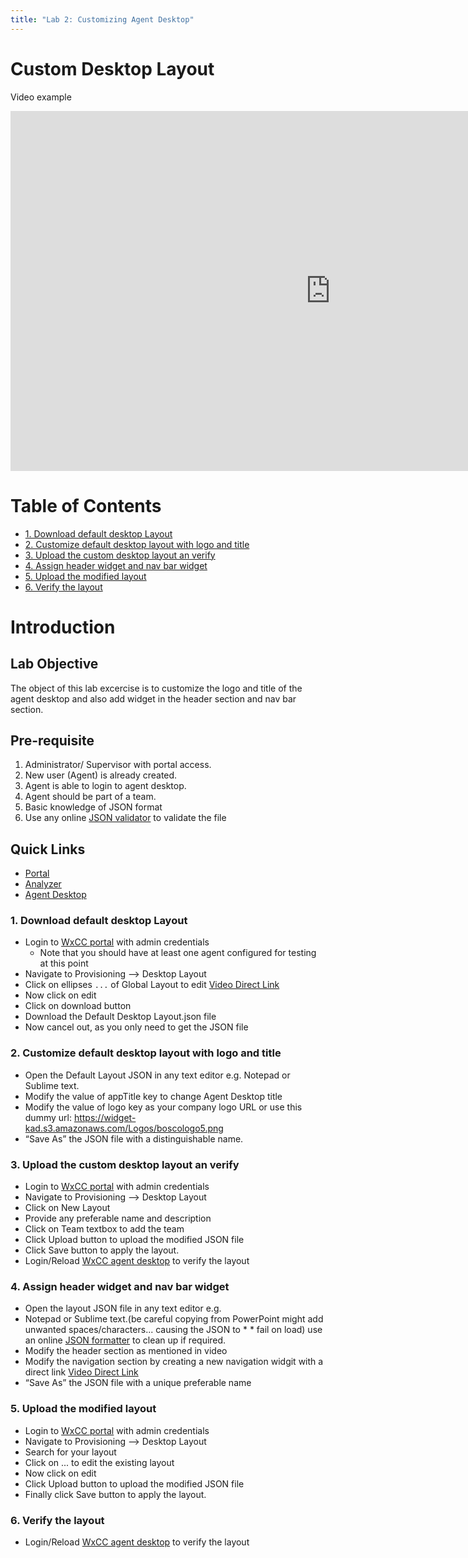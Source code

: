 ```yaml
---
title: "Lab 2: Customizing Agent Desktop"
---
```


# Custom Desktop Layout

Video example

<iframe width="1024" height="576" src="https://www.youtube-nocookie.com/embed/ZYFwqEjZLWM?rel=0" title="WxCC Customizing Agent Desktop Lab" frameborder="0" allow="accelerometer; autoplay; clipboard-write; encrypted-media; gyroscope; picture-in-picture" allowfullscreen></iframe>

# Table of Contents

- [1. Download default desktop Layout](#1-download-default-desktop-layout)
- [2. Customize default desktop layout with logo and title](#2-customize-default-desktop-layout-with-logo-and-title)
- [3. Upload the custom desktop layout an verify](#3-upload-the-custom-desktop-layout-an-verify)
- [4. Assign header widget and nav bar widget](#4-assign-header-widget-and-nav-bar-widget)
- [5. Upload the modified layout](#5-upload-the-modified-layout)
- [6. Verify the layout](#6-verify-the-layout)

# Introduction

## Lab Objective

The object of this lab excercise is to customize the logo and title of the agent desktop and also add widget in the header section and nav bar section.
## Pre-requisite

1. Administrator/ Supervisor with portal access​.
2. New user (Agent) is already created​.
3. Agent is able to login to agent desktop​.
4. Agent should be part of a team​.
5. Basic knowledge of JSON format​
6. Use any online [JSON validator](https://jsonlint.com) to validate the file​

## Quick Links 

* <a href="https://portal.wxcc-us1.cisco.com/portal" target="_blank">Portal</a>
* <a href="https://analyzer.wxcc-us1.cisco.com/analyzer/home" target="_blank">Analyzer</a>
* <a href="https://desktop.wxcc-us1.cisco.com" target="_blank">Agent Desktop</a>

### 1. Download default desktop Layout

  * Login to [WxCC portal](https://portal.cjp.cisco.com/portal/home.html) with admin credentials​
	- Note that you should have at least one agent configured for testing at this point
  * Navigate to Provisioning --> Desktop Layout​
  * Click on ellipses `...` of Global Layout to edit  [Video Direct Link](https://www.youtube.com/embed/ZYFwqEjZLWM?start=150)
  * Now click on edit
  * Click on download button ​
  * Download the Default Desktop Layout.json file​
  * Now cancel out, as you only need to get the JSON file


### 2. Customize default desktop layout with logo and title

 * Open the Default Layout JSON in any text editor e.g. Notepad or Sublime text.​
 * Modify the value of appTitle key to change Agent Desktop title ​
 * Modify the value of logo key as your company logo URL or use this dummy url: https://widget-kad.s3.amazonaws.com/Logos/boscologo5.png
 * “Save As” the JSON file with a distinguishable name.


### 3. Upload the custom desktop layout an verify

* Login to [WxCC portal](https://portal.cjp.cisco.com/portal/home.html) with admin credentials​
* Navigate to Provisioning --> Desktop Layout​
* Click on New Layout
* Provide any preferable name and description ​
* Click on Team textbox to add the team ​
* Click Upload button to upload the modified JSON file​
* Click Save button to apply the layout.
* Login/Reload [WxCC agent desktop](https://desktop.wxcc-us1.cisco.com) to verify the layout 


### 4. Assign header widget and nav bar widget
* Open the layout JSON file in any text editor e.g. 
* Notepad or Sublime text.(be careful copying from PowerPoint might add unwanted spaces/characters... causing the JSON to * * fail on load) use an online [JSON formatter](https://jsonformatter.org/) to clean up if required.​
* Modify the header section as mentioned in video
* Modify the navigation section by creating a new navigation widgit with a direct link​ [Video Direct Link](https://www.youtube.com/embed/ZYFwqEjZLWM?start=330)
* “Save As” the JSON file with a unique preferable name

### 5. Upload the modified layout

* Login to [WxCC portal](https://portal.cjp.cisco.com/portal/home.html) with admin credentials​
* Navigate to Provisioning --> Desktop Layout​
* Search for your layout ​
* Click on ... to edit the existing layout​
* Now click on edit
* Click Upload button to upload the modified JSON file​
* Finally click Save button to apply the layout.

### 6. Verify the layout 

* Login/Reload [WxCC agent desktop](https://desktop.wxcc-us1.cisco.com) to verify the layout 



